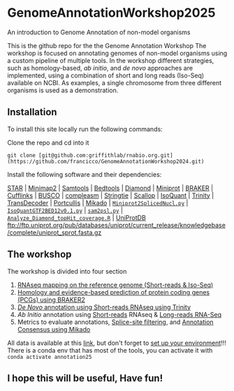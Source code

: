 # GenomeAnnotationWorkshop2025
An introduction to Genome Annotation of non-model organisms

This is the github repo for the the Genome Annotation Workshop The workshop is focused on annotating genomes of non-model organisms using a custom pipeline of multiple tools.
In the workshop different strategies, such as homology-based, *ab initio*, and *de novo* approaches are implemented, using a combination of short and long reads (Iso-Seq) available on NCBI.
As examples, a single chromosome from three different organisms is used as a demonstration.

## Installation
To install this site locally run the following commands:

Clone the repo and cd into it 
```
git clone [git@github.com:griffithlab/rnabio.org.git](https://github.com/francicco/GenomeAnnotationWorkshop2024.git)
```
Install the following software and their dependencies:

[STAR](https://github.com/alexdobin/STAR) | [Minimap2](https://github.com/lh3/minimap2) | [Samtools](https://github.com/samtools/samtools) | [Bedtools](https://github.com/arq5x/bedtools2) | [Diamond](https://github.com/bbuchfink/diamond) | [Miniprot](https://github.com/lh3/miniprot) | [BRAKER](https://github.com/Gaius-Augustus/BRAKER) | [Cufflinks](https://cole-trapnell-lab.github.io/cufflinks/install/) | [BUSCO](https://busco.ezlab.org/) | [compleasm](https://github.com/huangnengCSU/compleasm) | [Stringtie](https://ccb.jhu.edu/software/stringtie/) | [Scallop](https://github.com/Kingsford-Group/scallop) | [IsoQuant](https://github.com/ablab/IsoQuant) | [Trinity](https://github.com/trinityrnaseq/trinityrnaseq) | [TransDecoder](https://github.com/TransDecoder/TransDecoder) | [Portcullis](https://github.com/EI-CoreBioinformatics/portcullis) | [Mikado](https://mikado.readthedocs.io/en/stable/) | [`Miniprot2SplicedNucl.py`](https://github.com/francicco/GenomeAnnotationWorkshop2024/blob/main/Scripts/Miniprot2SplicedNucl.py) | [`IsoQuantGTF2BED12v0.1.py`](https://github.com/francicco/GenomeAnnotationWorkshop2024/blob/main/Scripts/IsoQuantGTF2BED12v0.1.py) | [`sam2psl.py`](https://github.com/ndaniel/fusioncatcher/blob/master/bin/sam2psl.py) | [`Analyze_Diamond_topHit_coverage.R`](https://github.com/francicco/GenomeAnnotationWorkshop2024/blob/main/Scripts/Miniprot2SplicedNucl.py) | [UniProtDB](ftp://ftp.uniprot.org/pub/databases/uniprot/current_release/knowledgebase/complete/uniprot_sprot.fasta.gz) ftp://ftp.uniprot.org/pub/databases/uniprot/current_release/knowledgebase/complete/uniprot_sprot.fasta.gz

## The workshop
The workshop is divided into four section

1. [RNAseq mapping on the reference genome (Short-reads & Iso-Seq)](https://github.com/francicco/GenomeAnnotationWorkshop2024/blob/main/1.Mapping/1.MappingStep.md)
2. [Homology and evidence-based prediction of protein coding genes (PCGs) using BRAKER2](https://github.com/francicco/GenomeAnnotationWorkshop2024/blob/main/2.Prediction/BRAKER.md)
3. [*De Novo* annotation using Short-reads RNAseq using Trinity](https://github.com/francicco/GenomeAnnotationWorkshop2024/blob/main/3.DeNovoAnnotation/DeNovoTrinity.md)
4. *Ab Initio* annotation using [Short-reads](https://github.com/francicco/GenomeAnnotationWorkshop2024/blob/main/4.AbInitioAnnotation/1.ShortReadAnnotation.md) RNAseq & [Long-reads RNA-Seq](https://github.com/francicco/GenomeAnnotationWorkshop2024/blob/main/4.AbInitioAnnotation/2.LongReadAnnotation.md)
5. Metrics to evaluate annotations, [Splice-site filtering](https://github.com/francicco/GenomeAnnotationWorkshop2024/blob/main/5.SpliceJunctionFiltering/5.PortcullisRun.md), and [Annotation Consensus using Mikado](https://github.com/francicco/GenomeAnnotationWorkshop2024/blob/main/6.Consensus/ConsensusAnnotationMikado.md)

All data is available at this [link](https://drive.google.com/drive/folders/1IreMRHaOa1kvOomyjoEm8xFw1fmOR-oK?usp=drive_link), but don't forget to [set up your environment](https://github.com/francicco/GenomeAnnotationWorkshop2024/blob/main/0.VariableSetting.md)!!! There is a conda env that has most of the tools, you can activate it with `conda activate annotation25`

## I hope this will be useful, Have fun!
